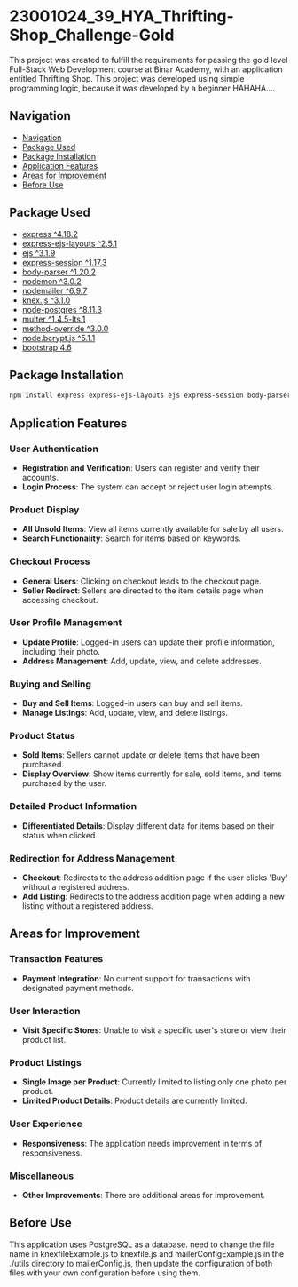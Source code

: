 # 23001024_39_HYA_Thrifting-Shop_Challenge-Gold
This project was created to fulfill the requirements for passing the gold level Full-Stack Web Development course at Binar Academy, with an application entitled Thrifting Shop. This project was developed using simple programming logic, because it was developed by a beginner HAHAHA....

## Navigation
- [Navigation](#navigation)
- [Package Used](#package-used)
- [Package Installation](#package-installation)
- [Application Features](#application-features)
- [Areas for Improvement](#areas-for-improvement)
- [Before Use](#before-use)

## Package Used
- [express ^4.18.2](https://www.npmjs.com/package/express)
- [express-ejs-layouts ^2.5.1](https://www.npmjs.com/package/express-ejs-layouts)
- [ejs ^3.1.9](https://www.npmjs.com/package/ejs)
- [express-session ^1.17.3](https://www.npmjs.com/package/express-session)
- [body-parser ^1.20.2](https://www.npmjs.com/package/body-parser)
- [nodemon ^3.0.2](https://www.npmjs.com/package/nodemon)
- [nodemailer ^6.9.7](https://www.npmjs.com/package/nodemailer)
- [knex.js ^3.1.0](https://www.npmjs.com/package/knex)
- [node-postgres ^8.11.3](https://www.npmjs.com/package/pg)
- [multer ^1.4.5-lts.1](https://www.npmjs.com/package/multer)
- [method-override ^3.0.0](https://www.npmjs.com/package/method-override)
- [node.bcrypt.js ^5.1.1](https://www.npmjs.com/package/bcrypt)
- [bootstrap 4.6](https://getbootstrap.com/docs/4.6/getting-started/introduction/)

## Package Installation
```bash
npm install express express-ejs-layouts ejs express-session body-parser nodemon nodemailer knex pg multer method-override bcrypt
```

## Application Features

### User Authentication
- **Registration and Verification**: Users can register and verify their accounts.
- **Login Process**: The system can accept or reject user login attempts.

### Product Display
- **All Unsold Items**: View all items currently available for sale by all users.
- **Search Functionality**: Search for items based on keywords.

### Checkout Process
- **General Users**: Clicking on checkout leads to the checkout page.
- **Seller Redirect**: Sellers are directed to the item details page when accessing checkout.

### User Profile Management
- **Update Profile**: Logged-in users can update their profile information, including their photo.
- **Address Management**: Add, update, view, and delete addresses.

### Buying and Selling
- **Buy and Sell Items**: Logged-in users can buy and sell items.
- **Manage Listings**: Add, update, view, and delete listings.

### Product Status
- **Sold Items**: Sellers cannot update or delete items that have been purchased.
- **Display Overview**: Show items currently for sale, sold items, and items purchased by the user.

### Detailed Product Information
- **Differentiated Details**: Display different data for items based on their status when clicked.

### Redirection for Address Management
- **Checkout**: Redirects to the address addition page if the user clicks 'Buy' without a registered address.
- **Add Listing**: Redirects to the address addition page when adding a new listing without a registered address.

## Areas for Improvement

### Transaction Features
- **Payment Integration**: No current support for transactions with designated payment methods.

### User Interaction
- **Visit Specific Stores**: Unable to visit a specific user's store or view their product list.

### Product Listings
- **Single Image per Product**: Currently limited to listing only one photo per product.
- **Limited Product Details**: Product details are currently limited.

### User Experience
- **Responsiveness**: The application needs improvement in terms of responsiveness.

### Miscellaneous
- **Other Improvements**: There are additional areas for improvement.

## Before Use
This application uses PostgreSQL as a database. need to change the file name in knexfileExample.js to knexfile.js and mailerConfigExample.js in the ./utils directory to mailerConfig.js, then update the configuration of both files with your own configuration before using them.
